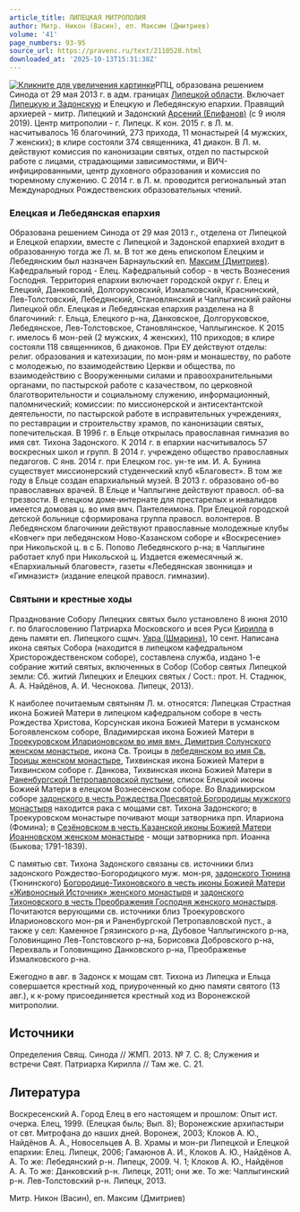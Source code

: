 ```yaml
---
article_title: ЛИПЕЦКАЯ МИТРОПОЛИЯ
author: Митр. Никон (Васин), еп. Максим (Дмитриев)
volume: '41'
page_numbers: 93-95
source_url: https://pravenc.ru/text/2110528.html
downloaded_at: '2025-10-13T15:31:38Z'
---
```


[![](https://pravenc.ru/data/2017/02/28/1236677760/i200.jpg "Кликните для увеличения картинки")](https://pravenc.ru/data/2017/02/28/1236677760/i800.jpg)РПЦ, образована решением Синода от 29 мая 2013 г. в адм. границах [Липецкой области](<https://pravenc.ru/text/Липецкой области.html>). Включает [Липецкую и Задонскую](<https://pravenc.ru/text/Липецкую и Задонскую.html>) и Елецкую и Лебедянскую епархии. Правящий архиерей - митр. Липецкий и Задонский [Арсений (Епифанов)](<https://pravenc.ru/text/Арсений (Епифанов).html>) (с 9 июля 2019). Центр митрополии - г. Липецк. К кон. 2015 г. в Л. м. насчитывалось 16 благочиний, 273 прихода, 11 монастырей (4 мужских, 7 женских); в клире состояли 374 священника, 41 диакон. В Л. м. действуют комиссия по канонизации святых, отдел по пастырской работе с лицами, страдающими зависимостями, и ВИЧ-инфицированными, центр духовного образования и комиссия по тюремному служению. С 2014 г. в Л. м. проводится региональный этап Международных Рождественских образовательных чтений.

### Елецкая и Лебедянская епархия

Образована решением Синода от 29 мая 2013 г., отделена от Липецкой и Елецкой епархии, вместе с Липецкой и Задонской епархией входит в образованную тогда же Л. м. В тот же день епископом Елецким и Лебедянским был назначен Барнаульский еп. [Максим (Дмитриев)](<https://pravenc.ru/text/Максим (Дмитриев).html>). Кафедральный город - Елец. Кафедральный собор - в честь Вознесения Господня. Территория епархии включает городской округ г. Елец и Елецкий, Данковский, Долгоруковский, Измалковский, Краснинский, Лев-Толстовский, Лебедянский, Становлянский и Чаплыгинский районы Липецкой обл. Елецкая и Лебедянская епархия разделена на 8 благочиний: г. Ельца, Елецкого р-на, Данковское, Долгоруковское, Лебедянское, Лев-Толстовское, Становлянское, Чаплыгинское. К 2015 г. имелось 6 мон-рей (2 мужских, 4 женских), 110 приходов; в клире состояли 118 священников, 6 диаконов. При ЕУ действуют отделы: религ. образования и катехизации, по мон-рям и монашеству, по работе с молодежью, по взаимодействию Церкви и общества, по взаимодействию с Вооруженными силами и правоохранительными органами, по пастырской работе с казачеством, по церковной благотворительности и социальному служению, информационный, паломнический; комиссии: по миссионерской и антисектантской деятельности, по пастырской работе в исправительных учреждениях, по реставрации и строительству храмов, по канонизации святых, попечительская. В 1996 г. в Ельце открылась православная гимназия во имя свт. Тихона Задонского. К 2014 г. в епархии насчитывалось 57 воскресных школ и групп. В 2014 г. учреждено общество православных педагогов. С янв. 2014 г. при Елецком гос. ун-те им. И. А. Бунина существует миссионерский студенческий клуб «Благовест». В том же году в Ельце создан епархиальный музей. В 2013 г. образовано об-во православных врачей. В Ельце и Чаплыгине действуют правосл. об-ва трезвости. В елецком доме-интернате для престарелых и инвалидов имеется домовая ц. во имя вмч. Пантелеимона. При Елецкой городской детской больнице сформирована группа правосл. волонтеров. В Лебедянском благочинии действуют православные молодежные клубы «Ковчег» при лебедянском Ново-Казанском соборе и «Воскресение» при Никольской ц. в с Б. Попово Лебедянского р-на; в Чаплыгине работает клуб при Никольской ц. Издается ежемесячный ж. «Епархиальный благовест», газеты «Лебедянская звонница» и «Гимназист» (издание елецкой правосл. гимназии).

### Святыни и крестные ходы

Празднование Собору Липецких святых было установлено 8 июня 2010 г. по благословению Патриарха Московского и всея Руси [Кирилла](https://pravenc.ru/text/Кирилл.html) в день памяти еп. Липецкого сщмч. [Уара (Шмарина)](<https://pravenc.ru/text/Уара (Шмарина).html>), 10 сент. Написана икона святых Собора (находится в липецком кафедральном Христорождественском соборе), составлена служба, издано 1-е собрание житий святых, включенных в Собор (Собор святых Липецкой земли: Сб. житий Липецких и Елецких святых / Сост.: прот. Н. Стаднюк, А. А. Найдёнов, А. И. Чеснокова. Липецк, 2013).

К наиболее почитаемым святыням Л. м. относятся: Липецкая Страстная икона Божией Матери в липецком кафедральном соборе в честь Рождества Христова, Корсунская икона Божией Матери в усманском Богоявленском соборе, Владимирская икона Божией Матери в [Троекуровском Иларионовском во имя вмч. Димитрия Солунского женском монастыре](<https://pravenc.ru/text/Троекуровском Иларионовском во имя вмч  Димитрия Солунского женском монастыре.html>), икона Св. Троицы в [лебедянском во имя Св. Троицы женском монастыре,](<https://pravenc.ru/text/лебедянском во имя Св  Троицы женском монастыре .html>) Тихвинская икона Божией Матери в Тихвинском соборе г. Данкова, Тихвинская икона Божией Матери в [Раненбургской Петропавловской пустыни](<https://pravenc.ru/text/Раненбургской Петропавловской пустыни.html>), список Елецкой иконы Божией Матери в елецком Вознесенском соборе. Во Владимирском соборе [задонского в честь Рождества Пресвятой Богородицы мужского монастыря](<https://pravenc.ru/text/задонского в честь Рождества Пресвятой Богородицы мужского монастыря.html>) находится рака с мощами свт. Тихона Задонского; в Троекуровском монастыре почивают мощи затворника прп. Илариона (Фомина); в [Сезёновском в честь Казанской иконы Божией Матери Иоанновском женском монастыре](<https://pravenc.ru/text/Сезёновском в честь Казанской иконы Божией Матери Иоанновском женском монастыре.html>) - мощи затворника прп. Иоанна (Быкова; 1791-1839).

С памятью свт. Тихона Задонского связаны св. источники близ задонского Рождество-Богородицкого муж. мон-ря, [задонского Тюнина](<https://pravenc.ru/text/задонского Тюнина.html>) (Тюнинского) [Богородице-Тихоновского в честь иконы Божией Матери «Живоносный Источник» женского монастыря](<https://pravenc.ru/text/Богородице-Тихоновского в честь иконы Божией Матери  Живоносный Источник  женского монастыря.html>) и [задонского Тихоновского в честь Преображения Господня женского монастыря](<https://pravenc.ru/text/задонского Тихоновского в честь Преображения Господня женского монастыря.html>). Почитаются верующими св. источники близ Троекуровского Иларионовского мон-ря и Раненбургской Петропавловской пуст., а также у сел: Каменное Грязинского р-на, Дубовое Чаплыгинского р-на, Головинщино Лев-Толстовского р-на, Борисовка Добровского р-на, Перехваль и Головинщино Данковского р-на, Преображенье Измалковского р-на.

Ежегодно в авг. в Задонск к мощам свт. Тихона из Липецка и Ельца совершается крестный ход, приуроченный ко дню памяти святого (13 авг.), к к-рому присоединяется крестный ход из Воронежской митрополии.

## Источники

Определения Свящ. Синода // ЖМП. 2013. № 7. С. 8; Служения и встречи Свят. Патриарха Кирилла // Там же. С. 21.

## Литература

Воскресенский А. Город Елец в его настоящем и прошлом: Опыт ист. очерка. Елец, 1999. (Елецкая быль; Вып. 8); Воронежские архипастыри от свт. Митрофана до наших дней. Воронеж, 2003; Клоков А. Ю., Найдёнов А. А., Новосельцев А. В. Храмы и мон-ри Липецкой и Елецкой епархии: Елец. Липецк, 2006; Гамаюнов А. И., Клоков А. Ю., Найдёнов А. А. То же: Лебедянский р-н. Липецк, 2009. Ч. 1; Клоков А. Ю., Найдёнов А. А. То же: Данковский р-н. Липецк, 2011; они же. То же: Чаплыгинский р-н. Лев-Толстовский р-н. Липецк, 2013.

Митр. Никон (Васин), еп. Максим (Дмитриев)
